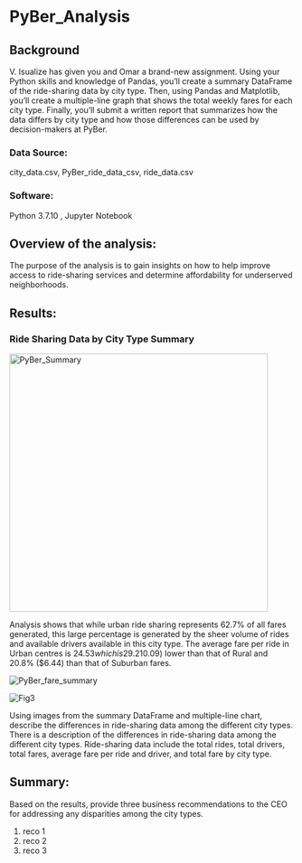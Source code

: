 # PyBer_Analysis

## **Background**
V. Isualize has given you and Omar a brand-new assignment. Using your Python skills and knowledge of Pandas, you’ll create a summary DataFrame of the ride-sharing data by city type. Then, using Pandas and Matplotlib, you’ll create a multiple-line graph that shows the total weekly fares for each city type. Finally, you’ll submit a written report that summarizes how the data differs by city type and how those differences can be used by decision-makers at PyBer.

### **Data Source:** 
city_data.csv, PyBer_ride_data_csv, ride_data.csv

### **Software:**
Python 3.7.10 , Jupyter Notebook

## **Overview of the analysis:**
The purpose of the analysis is to gain insights on how to help improve access to ride-sharing services and determine affordability for underserved neighborhoods.

## **Results:**

### Ride Sharing Data by City Type Summary
<img width="457" alt="PyBer_Summary" src="https://user-images.githubusercontent.com/89538802/134794128-2fd9c52c-66cd-45b8-82d2-0b67315a54ec.PNG">

Analysis shows that while urban ride sharing represents 62.7% of all fares generated,  this large percentage is generated by the sheer volume of rides and available drivers available in this city type.   The average fare per ride in Urban centres is $24.53 which is 29.2% ($10.09) lower than that of Rural and 20.8% ($6.44) than that of Suburban fares. 

![PyBer_fare_summary](https://user-images.githubusercontent.com/89538802/134794389-65d2c3a1-7f64-488a-acf3-de80466c6ac1.png)


![Fig3](https://user-images.githubusercontent.com/89538802/134794159-76e52e3d-5de3-4d45-b817-3888fa187a5a.png)


Using images from the summary DataFrame and multiple-line chart, describe the differences in ride-sharing data among the different city types.
There is a description of the differences in ride-sharing data among the different city types. Ride-sharing data include the total rides, total drivers, total fares, average fare per ride and driver, and total fare by city type.

## **Summary:**

Based on the results, provide three business recommendations to the CEO for addressing any disparities among the city types.
1. reco 1
2. reco 2
3. reco 3
